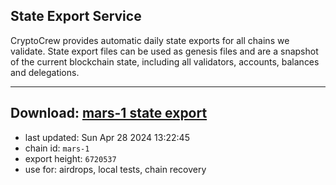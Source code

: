## State Export Service
CryptoCrew provides automatic daily state exports for all chains we validate. State export files can be used as genesis files and are a snapshot of the current blockchain state, including all validators, accounts, balances and delegations.

---
**Download: [mars-1 state export](https://dl-eu2.ccvalidators.com/SERVICE/mars/mars-1_export_6720537.json)**
---

- last updated: Sun Apr 28 2024 13:22:45
- chain id: `mars-1`
- export height: `6720537`
- use for: airdrops, local tests, chain recovery
